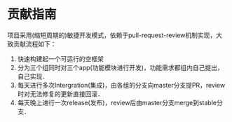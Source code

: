 # 贡献指南

项目采用(缩短周期的)敏捷开发模式，依赖于pull-request-review机制实现，大致贡献流程如下：
1. 快速构建起一个可运行的空框架
2. 分为三个组同时对三个app(功能模块进行开发)，功能需求都组内自己提出，自己实现．
3. 每天进行多次Intergration(集成)，由各组的分支向master分支提PR，review时对无法修复的更新直接回滚．
4. 每天晚上进行一次release(发布)，review后由master分支merge到stable分支．
